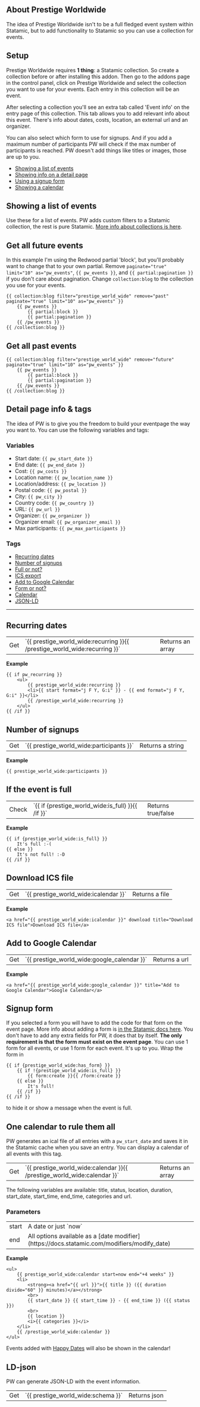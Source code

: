 ## About Prestige Worldwide
The idea of Prestige Worldwide isn't to be a full fledged event system within Statamic, but to add functionality to Statamic so you can use a collection for events.

## Setup
Prestige Worldwide requires __1 thing__: a Statamic collection. So create a collection before or after installing this addon. Then go to the addons page in the control panel, click on Prestige Worldwide and select the collection you want to use for your events. Each entry in this collection will be an event.

After selecting a collection you'll see an extra tab called 'Event info' on the entry page of this collection. This tab allows you to add relevant info about this event. There's info about dates, costs, location, an external url and an organizer.

You can also select which form to use for signups. And if you add a maximum number of participants PW will check if the max number of participants is reached. PW doesn't add things like titles or images, those are up to you.

* [Showing a list of events](#list)
* [Showing info on a detail page](#detail)
* [Using a signup form](#form)
* [Showing a calendar](#calendar)

## Showing a list of events <a id="list"></a>
Use these for a list of events. PW adds custom filters to a Statamic collection, the rest is pure Statamic. [More info about collections is here](https://docs.statamic.com/tags/collection).

## Get all future events <a id="future"></a>
In this example I'm using the Redwood partial 'block', but you'll probably want to change that to your own partial. Remove `paginate="true" limit="10" as="pw_events"`, `{{ pw_events }}`, and `{{ partial:pagination }}` if you don't care about pagination. Change `collection:blog` to the collection you use for your events.

    {{ collection:blog filter="prestige_world_wide" remove="past" paginate="true" limit="10" as="pw_events" }}
        {{ pw_events }}
            {{ partial:block }}
            {{ partial:pagination }}
        {{ /pw_events }}
    {{ /collection:blog }}

## Get all past events <a id="past"></a>
    {{ collection:blog filter="prestige_world_wide" remove="future" paginate="true" limit="10" as="pw_events" }}
        {{ pw_events }}
            {{ partial:block }}
            {{ partial:pagination }}
        {{ /pw_events }}
    {{ /collection:blog }}

## Detail page info & tags <a id="detail"></a>
The idea of PW is to give you the freedom to build your eventpage the way you want to. You can use the following variables and tags:

### Variables
* Start date: `{{ pw_start_date }}`
* End date: `{{ pw_end_date }}`
* Cost: `{{ pw_costs }}`
* Location name: `{{ pw_location_name }}`
* Location/address: `{{ pw_location }}`
* Postal code: `{{ pw_postal }}`
* City: `{{ pw_city }}`
* Country code: `{{ pw_country }}`
* URL: `{{ pw_url }}`
* Organizer: `{{ pw_organizer }}`
* Organizer email: `{{ pw_organizer_email }}`
* Max participants: `{{ pw_max_participants }}`

### Tags
* [Recurring dates](#recurring)
* [Number of signups](#participants)
* [Full or not?](#full)
* [ICS export](#ics)
* [Add to Google Calendar](#gcal)
* [Form or not?](#form)
* [Calendar](#calendar)
* [JSON-LD](#json)

***

## Recurring dates <a id="recurring"></a>
<table>
    <tbody>
        <tr>
            <td>Get</td>
            <td>`{{ prestige_world_wide:recurring }}{{ /prestige_world_wide:recurring }}`</td>
            <td>Returns an array</td>
        </tr>
    </tbody>
</table>

**Example**   

    {{ if pw_recurring }}
        <ul>
            {{ prestige_world_wide:recurring }}
            <li>{{ start format="j F Y, G:i" }} - {{ end format="j F Y, G:i" }}</li>
            {{ /prestige_world_wide:recurring }}
        </ul>
    {{ /if }}

## Number of signups <a id="participants"></a>
<table>
    <tbody>
        <tr>
            <td>Get</td>
            <td>`{{ prestige_world_wide:participants }}`</td>
            <td>Returns a string</td>
        </tr>
    </tbody>
</table>

**Example**   

    {{ prestige_world_wide:participants }}

## If the event is full <a id="full"></a>
<table>
    <tbody>
        <tr>
            <td>Check</td>
            <td>`{{ if {prestige_world_wide:is_full} }}{{ /if }}`</td>
            <td>Returns true/false</td>
        </tr>
    </tbody>
</table>

**Example**   

    {{ if {prestige_world_wide:is_full} }}
        It's full :-(
    {{ else }}
        It's not full! :-D
    {{ /if }}

## Download ICS file <a id="ics"></a>
<table>
    <tbody>
        <tr>
            <td>Get</td>
            <td>`{{ prestige_world_wide:icalendar }}`</td>
            <td>Returns a file</td>
        </tr>
    </tbody>
</table>

**Example**   

    <a href="{{ prestige_world_wide:icalendar }}" download title="Download ICS file">Download ICS file</a>

## Add to Google Calendar <a id="gcal"></a>
<table>
    <tbody>
        <tr>
            <td>Get</td>
            <td>`{{ prestige_world_wide:google_calendar }}`</td>
            <td>Returns a url</td>
        </tr>
    </tbody>
</table>

**Example**   

    <a href="{{ prestige_world_wide:google_calendar }}" title="Add to Google Calendar">Google Calendar</a>

## Signup form <a id="form"></a>
If you selected a form you will have to add the code for that form on the event page. More info about adding a form is [in the Statamic docs here](https://docs.statamic.com/forms#main). You don't have to add any extra fields for PW, it does that by itself. __The only requirement is that the form must exist on the event page__. You can use 1 form for all events, or use 1 form for each event. It's up to you. Wrap the form in

    {{ if {prestige_world_wide:has_form} }}
        {{ if !{prestige_world_wide:is_full} }}
            {{ form:create }}{{ /form:create }}
        {{ else }}
            It's full!
        {{ /if }}
    {{ /if }}

to hide it or show a message when the event is full.

## One calendar to rule them all <a id="calendar"></a>
PW generates an ical file of all entries with a `pw_start_date` and saves it in the Statamic cache when you save an entry. You can display a calendar of all events with this tag.
<table>
    <tbody>
        <tr>
            <td>Get</td>
            <td>`{{ prestige_world_wide:calendar }}{{ /prestige_world_wide:calendar }}`</td>
            <td>Returns an array</td>
        </tr>
    </tbody>
</table>
The following variables are available: title, status, location, duration, start_date, start_time, end_time, categories and url.

### Parameters

<table>
<tbody>
<tr>
<td>start</td>
<td>A date or just `now`</td>
</tr>
<tr>
<td>end</td>
<td>All options available as a [date modifier](https://docs.statamic.com/modifiers/modify_date)</td>
</tr>
</tbody>
</table>

**Example**   

    <ul>
        {{ prestige_world_wide:calendar start=now end="+4 weeks" }}
        <li>
            <strong><a href="{{ url }}">{{ title }} ({{ duration divide="60" }} minutes)</a></strong>
            <br>
            {{ start_date }} {{ start_time }} - {{ end_time }} ({{ status }})
            <br>
            {{ location }}
            <i>{{ categories }}</i>
        </li>
        {{ /prestige_world_wide:calendar }}
    </ul>

Events added with [Happy Dates](https://statamic.com/marketplace/addons/happy-dates) will also be shown in the calendar!

## LD-json <a id="json"></a>
PW can generate JSON-LD with the event information.
<table>
    <tbody>
        <tr>
            <td>Get</td>
            <td>`{{ prestige_world_wide:schema }}`</td>
            <td>Returns json</td>
        </tr>
    </tbody>
</table>
